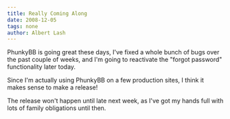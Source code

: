 ```yaml
---
title: Really Coming Along
date: 2008-12-05
tags: none
author: Albert Lash
---
```

PhunkyBB is going great these days, I've fixed a whole bunch of bugs over the past couple of weeks, and I'm going to reactivate the "forgot password" functionality later today.

Since I'm actually using PhunkyBB on a few production sites, I think it makes sense to make a release!

The release won't happen until late next week, as I've got my hands full with lots of family obligations until then.

